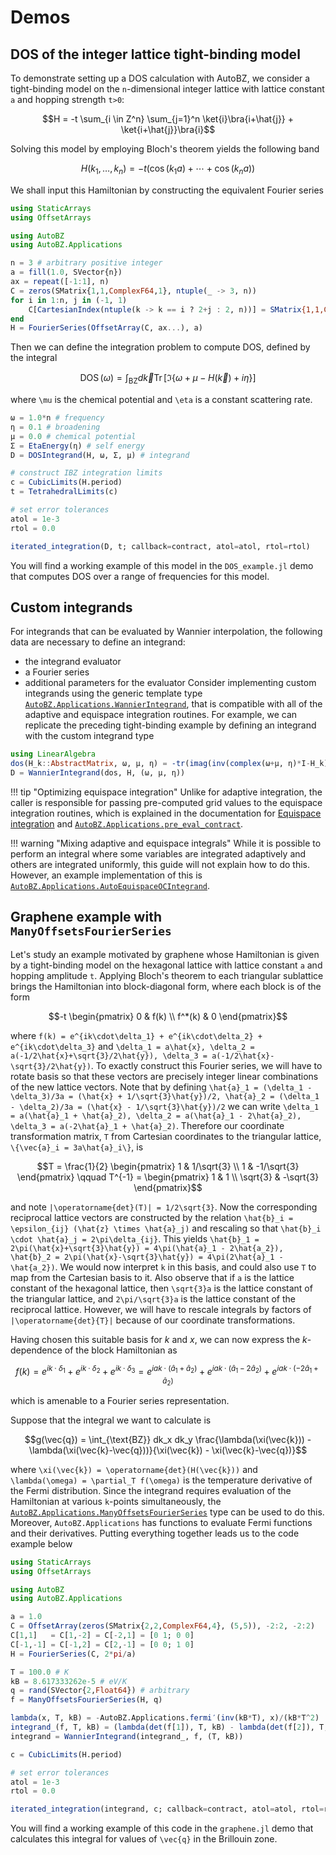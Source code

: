 # Demos

## DOS of the integer lattice tight-binding model

To demonstrate setting up a DOS calculation with AutoBZ, we consider a
tight-binding model on the ``n``-dimensional integer lattice with lattice
constant ``a`` and hopping strength ``t>0``:
```math
H = -t \sum_{i \in Z^n} \sum_{j=1}^n \ket{i}\bra{i+\hat{j}} + \ket{i+\hat{j}}\bra{i}
```
Solving this model by employing Bloch's theorem yields the following band
```math
H(k_1, \ldots, k_n) = -t(\cos(k_1 a) + \cdots + \cos(k_n a))
```
We shall input this Hamiltonian by constructing the equivalent Fourier series
```julia
using StaticArrays
using OffsetArrays

using AutoBZ
using AutoBZ.Applications

n = 3 # arbitrary positive integer
a = fill(1.0, SVector{n})
ax = repeat([-1:1], n)
C = zeros(SMatrix{1,1,ComplexF64,1}, ntuple(_ -> 3, n))
for i in 1:n, j in (-1, 1)
    C[CartesianIndex(ntuple(k -> k == i ? 2+j : 2, n))] = SMatrix{1,1,ComplexF64,1}(0.5)
end
H = FourierSeries(OffsetArray(C, ax...), a)
```
Then we can define the integration problem to compute DOS, defined by the
integral
```math
\operatorname{DOS}(\omega) = \int_{\text{BZ}} d\vec{k} \operatorname{Tr}[\Im\{\omega+\mu-H(\vec{k})+i\eta\}]
```
where ``\mu`` is the chemical potential and ``\eta`` is a constant scattering rate.
```julia
ω = 1.0*n # frequency
η = 0.1 # broadening
μ = 0.0 # chemical potential
Σ = EtaEnergy(η) # self energy
D = DOSIntegrand(H, ω, Σ, μ) # integrand

# construct IBZ integration limits
c = CubicLimits(H.period)
t = TetrahedralLimits(c)

# set error tolerances
atol = 1e-3
rtol = 0.0

iterated_integration(D, t; callback=contract, atol=atol, rtol=rtol)
```
You will find a working example of this model in the `DOS_example.jl` demo that
computes DOS over a range of frequencies for this model.

## Custom integrands

For integrands that can be evaluated by Wannier interpolation, the following
data are necessary to define an integrand:
- the integrand evaluator
- a Fourier series
- additional parameters for the evaluator Consider implementing custom
integrands using the generic template type
[`AutoBZ.Applications.WannierIntegrand`](@ref), that is compatible with all of
the adaptive and equispace integration routines. For example, we can replicate
the preceding tight-binding example by defining an integrand with the custom
integrand type
```julia
using LinearAlgebra
dos(H_k::AbstractMatrix, ω, μ, η) = -tr(imag(inv(complex(ω+μ, η)*I-H_k)))/pi
D = WannierIntegrand(dos, H, (ω, μ, η))
```

!!! tip "Optimizing equispace integration"
    Unlike for adaptive integration, the caller is responsible for passing
    pre-computed grid values to the equispace integration routines, which is
    explained in the documentation for [Equispace integration](@ref) and
    [`AutoBZ.Applications.pre_eval_contract`](@ref).

!!! warning "Mixing adaptive and equispace integrals"
    While it is possible to perform an integral where some variables are
    integrated adaptively and others are integrated uniformly, this guide will
    not explain how to do this. However, an example implementation of this is 
    [`AutoBZ.Applications.AutoEquispaceOCIntegrand`](@ref).

## Graphene example with `ManyOffsetsFourierSeries`

Let's study an example motivated by graphene whose Hamiltonian is given by a
tight-binding model on the hexagonal lattice with lattice constant ``a`` and
hopping amplitude ``t``. Applying Bloch's theorem to each triangular sublattice
brings the Hamiltonian into block-diagonal form, where each block is of the form
```math
-t
\begin{pmatrix}
0 & f(k)
\\ f^*(k) & 0
\end{pmatrix}
```
where ``f(k) = e^{ik\cdot\delta_1} + e^{ik\cdot\delta_2} + e^{ik\cdot\delta_3}``
and ``\delta_1 = a\hat{x}, \delta_2 = a(-1/2\hat{x}+\sqrt{3}/2\hat{y}), \delta_3
= a(-1/2\hat{x}-\sqrt{3}/2\hat{y})``. To exactly construct this Fourier series,
we will have to rotate basis so that these vectors are precisely integer linear
combinations of the new lattice vectors. Note that by defining ``\hat{a}_1 =
(\delta_1 - \delta_3)/3a = (\hat{x} + 1/\sqrt{3}\hat{y})/2, \hat{a}_2 =
(\delta_1 - \delta_2)/3a = (\hat{x} - 1/\sqrt{3}\hat{y})/2`` we can write
``\delta_1 = a(\hat{a}_1 + \hat{a}_2), \delta_2 = a(\hat{a}_1 - 2\hat{a}_2),
\delta_3 = a(-2\hat{a}_1 + \hat{a}_2)``. Therefore our coordinate transformation
matrix, ``T`` from Cartesian coordinates to the triangular lattice,
``\{\vec{a}_i = 3a\hat{a}_i\}``, is
```math
T = \frac{1}{2}
\begin{pmatrix}
1 & 1/\sqrt{3}
\\ 1 & -1/\sqrt{3}
\end{pmatrix}
\qquad
T^{-1} =
\begin{pmatrix}
1 & 1
\\ \sqrt{3} & -\sqrt{3}
\end{pmatrix}
```
and note ``|\operatorname{det}(T)| = 1/2\sqrt{3}``. Now the corresponding
reciprocal lattice vectors are constructed by the relation ``\hat{b}_i =
\epsilon_{ij} (\hat{z} \times \hat{a}_j)`` and rescaling so that ``\hat{b}_i
\cdot \hat{a}_j = 2\pi\delta_{ij}``. This yields ``\hat{b}_1 =
2\pi(\hat{x}+\sqrt{3}\hat{y}) = 4\pi(\hat{a}_1 - 2\hat{a_2}), \hat{b}_2 =
2\pi(\hat{x}-\sqrt{3}\hat{y}) = 4\pi(2\hat{a}_1 - \hat{a_2})``. We would now
interpret ``k`` in this basis, and could also use ``T`` to map from the
Cartesian basis to it. Also observe that if ``a`` is the lattice
constant of the hexagonal lattice, then ``\sqrt{3}a`` is the lattice constant of
the triangular lattice, and ``2\pi/\sqrt{3}a`` is the lattice constant of the
reciprocal lattice. However, we will have to rescale integrals by factors of
``|\operatorname{det}{T}|`` because of our coordinate transformations.

Having chosen this suitable basis for $k$ and $x$, we can now express the
$k$-dependence of the block Hamiltonian as
```math
f(k) = e^{ik\cdot\delta_1} + e^{ik\cdot\delta_2} + e^{ik\cdot\delta_3}
= e^{iak\cdot(\hat{a}_1 + \hat{a}_2)} + e^{iak\cdot(\hat{a}_1 - 2\hat{a}_2)} + e^{iak\cdot(-2\hat{a}_1 + \hat{a}_2)}
```
which is amenable to a Fourier series representation.

Suppose that the integral we want to calculate is
```math
g(\vec{q}) = \int_{\text{BZ}} dk_x dk_y \frac{\lambda(\xi(\vec{k})) - \lambda(\xi(\vec{k}-\vec{q}))}{\xi(\vec{k}) - \xi(\vec{k}-\vec{q})}
```
where ``\xi(\vec{k}) = \operatorname{det}(H(\vec{k}))`` and ``\lambda(\omega) =
\partial_T f(\omega)`` is the temperature derivative of the Fermi distribution.
Since the integrand requires evaluation of the Hamiltonian at various
``k``-points simultaneously, the
[`AutoBZ.Applications.ManyOffsetsFourierSeries`](@ref) type can be used to do
this. Moreover, `AutoBZ.Applications` has functions to evaluate Fermi functions
and their derivatives. Putting everything together leads us to the code example
below
```julia
using StaticArrays
using OffsetArrays

using AutoBZ
using AutoBZ.Applications

a = 1.0
C = OffsetArray(zeros(SMatrix{2,2,ComplexF64,4}, (5,5)), -2:2, -2:2)
C[1,1]   = C[1,-2] = C[-2,1] = [0 1; 0 0]
C[-1,-1] = C[-1,2] = C[2,-1] = [0 0; 1 0]
H = FourierSeries(C, 2*pi/a)

T = 100.0 # K
kB = 8.617333262e-5 # eV/K
q = rand(SVector{2,Float64}) # arbitrary
f = ManyOffsetsFourierSeries(H, q)

lambda(x, T, kB) = -AutoBZ.Applications.fermi′(inv(kB*T), x)/(kB*T^2)
integrand_(f, T, kB) = (lambda(det(f[1]), T, kB) - lambda(det(f[2]), T, kB))/(det(f[1])-det(f[2]))
integrand = WannierIntegrand(integrand_, f, (T, kB))

c = CubicLimits(H.period)

# set error tolerances
atol = 1e-3
rtol = 0.0

iterated_integration(integrand, c; callback=contract, atol=atol, rtol=rtol)
```
You will find a working example of this code in the `graphene.jl` demo that
calculates this integral for values of ``\vec{q}`` in the Brillouin zone.